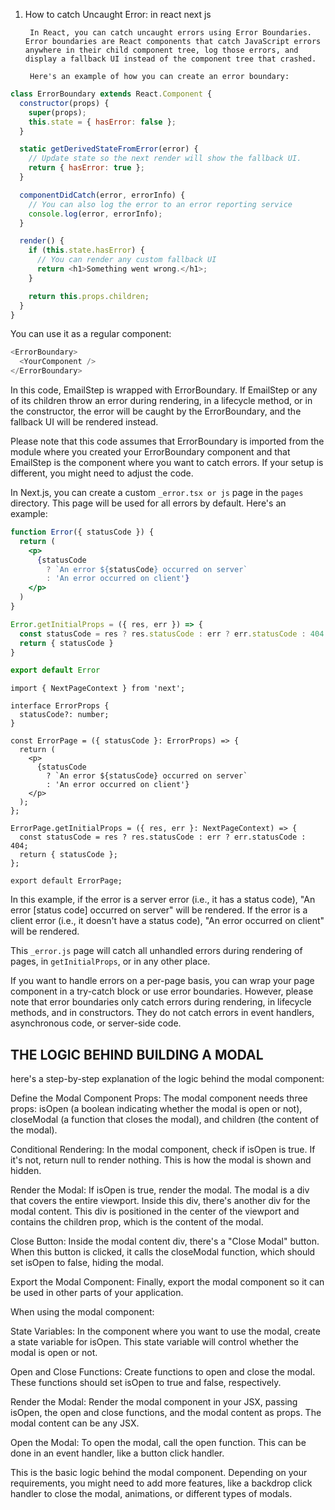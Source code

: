 1. How to catch Uncaught Error: in react next js

        In React, you can catch uncaught errors using Error Boundaries. Error boundaries are React components that catch JavaScript errors anywhere in their child component tree, log those errors, and display a fallback UI instead of the component tree that crashed.

        Here's an example of how you can create an error boundary:


```js
class ErrorBoundary extends React.Component {
  constructor(props) {
    super(props);
    this.state = { hasError: false };
  }

  static getDerivedStateFromError(error) {
    // Update state so the next render will show the fallback UI.
    return { hasError: true };
  }

  componentDidCatch(error, errorInfo) {
    // You can also log the error to an error reporting service
    console.log(error, errorInfo);
  }

  render() {
    if (this.state.hasError) {
      // You can render any custom fallback UI
      return <h1>Something went wrong.</h1>;
    }

    return this.props.children; 
  }
}

```


You can use it as a regular component:

```js
<ErrorBoundary>
  <YourComponent />
</ErrorBoundary>
```

In this code, EmailStep is wrapped with ErrorBoundary. If EmailStep or any of its children throw an error during rendering, in a lifecycle method, or in the constructor, the error will be caught by the ErrorBoundary, and the fallback UI will be rendered instead.

Please note that this code assumes that ErrorBoundary is imported from the module where you created your ErrorBoundary component and that EmailStep is the component where you want to catch errors. If your setup is different, you might need to adjust the code.



In Next.js, you can create a custom `_error.tsx or js` page in the `pages` directory. This page will be used for all errors by default. Here's an example:

```jsx
function Error({ statusCode }) {
  return (
    <p>
      {statusCode
        ? `An error ${statusCode} occurred on server`
        : 'An error occurred on client'}
    </p>
  )
}

Error.getInitialProps = ({ res, err }) => {
  const statusCode = res ? res.statusCode : err ? err.statusCode : 404
  return { statusCode }
}

export default Error
```


```tsx
import { NextPageContext } from 'next';

interface ErrorProps {
  statusCode?: number;
}

const ErrorPage = ({ statusCode }: ErrorProps) => {
  return (
    <p>
      {statusCode
        ? `An error ${statusCode} occurred on server`
        : 'An error occurred on client'}
    </p>
  );
};

ErrorPage.getInitialProps = ({ res, err }: NextPageContext) => {
  const statusCode = res ? res.statusCode : err ? err.statusCode : 404;
  return { statusCode };
};

export default ErrorPage;
```

In this example, if the error is a server error (i.e., it has a status code), "An error [status code] occurred on server" will be rendered. If the error is a client error (i.e., it doesn't have a status code), "An error occurred on client" will be rendered.

This `_error.js` page will catch all unhandled errors during rendering of pages, in `getInitialProps`, or in any other place.

If you want to handle errors on a per-page basis, you can wrap your page component in a try-catch block or use error boundaries. However, please note that error boundaries only catch errors during rendering, in lifecycle methods, and in constructors. They do not catch errors in event handlers, asynchronous code, or server-side code.




## THE LOGIC BEHIND BUILDING A MODAL

here's a step-by-step explanation of the logic behind the modal component:

Define the Modal Component Props: The modal component needs three props: isOpen (a boolean indicating whether the modal is open or not), closeModal (a function that closes the modal), and children (the content of the modal).

Conditional Rendering: In the modal component, check if isOpen is true. If it's not, return null to render nothing. This is how the modal is shown and hidden.

Render the Modal: If isOpen is true, render the modal. The modal is a div that covers the entire viewport. Inside this div, there's another div for the modal content. This div is positioned in the center of the viewport and contains the children prop, which is the content of the modal.

Close Button: Inside the modal content div, there's a "Close Modal" button. When this button is clicked, it calls the closeModal function, which should set isOpen to false, hiding the modal.

Export the Modal Component: Finally, export the modal component so it can be used in other parts of your application.

When using the modal component:

State Variables: In the component where you want to use the modal, create a state variable for isOpen. This state variable will control whether the modal is open or not.

Open and Close Functions: Create functions to open and close the modal. These functions should set isOpen to true and false, respectively.

Render the Modal: Render the modal component in your JSX, passing isOpen, the open and close functions, and the modal content as props. The modal content can be any JSX.

Open the Modal: To open the modal, call the open function. This can be done in an event handler, like a button click handler.

This is the basic logic behind the modal component. Depending on your requirements, you might need to add more features, like a backdrop click handler to close the modal, animations, or different types of modals.